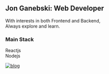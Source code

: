 ## Jon Ganebski: Web Developer 

With interests in both Frontend and Backend,  
Always explore and learn.

### Main Stack  
Reactjs  
Nodejs  

<a href="https://jonganebski.github.io/" target="_blank"><img src="https://img.shields.io/badge/Github-Blog-red?logo=github" alt="blog" /></a>

